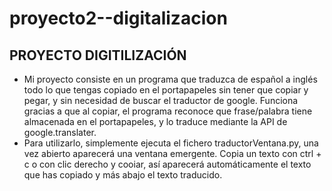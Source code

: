# proyecto2--digitalizacion


## PROYECTO DIGITILIZACIÓN 
- Mi proyecto consiste en un programa que traduzca de español a inglés todo lo que tengas copiado en el portapapeles sin tener que copiar y pegar, y sin necesidad de buscar el traductor de google. Funciona gracias a que al copiar, el programa reconoce que frase/palabra tiene almacenada en el portapapeles, y lo traduce mediante la API de google.translater.
- Para utilizarlo, simplemente ejecuta el fichero traductorVentana.py, una vez abierto aparecerá una ventana emergente. Copia un texto con ctrl + c o con clic derecho y cooiar, así aparecerá automáticamente el texto que has copiado y más abajo el texto traducido.

